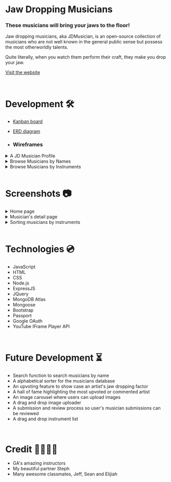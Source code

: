 # Jaw Dropping Musicians

### These musicians will bring your jaws to the floor!

Jaw dropping musicians, aka JDMusician, is an open-source collection of musicians who are not well known in the general public sense but possess the most otherworldly talents.

Quite literally, when you watch them perform their craft, they make you drop your jaw.

[Visit the website](https://jaw-dropping-musicians.herokuapp.com/)

<br>

# Development 🛠

- [Kanban board](https://trello.com/b/ggnuiDVX/jaw-dropping-musician)

- [ERD diagram](https://i.imgur.com/IQoNbsu.png)

- ### Wireframes

<details>
<summary>A JD Musician Profile</summary>
<img alt="wireframe-3" src="https://i.imgur.com/OERtYlG.png">
</details>

<details>
<summary>Browse Musicians by Names</summary>
<img alt="wireframe-1" src="https://i.imgur.com/ZU0nwLo.png">
</details>

<details>
<summary>Browse Musicians by Instruments</summary>
<img alt="wireframe-2" src="https://i.imgur.com/vLCNI2W.png">
</details>
<br>

# Screenshots 📷

<details>
<summary>Home page</summary>
<img alt="screenshot1" src="https://i.imgur.com/tz2gLDp.png">
</details>

<details>
<summary>Musician's detail page</summary>
<img alt="screenshot2" src="https://i.imgur.com/5LHCr2m.png">
</details>

<details>
<summary>Sorting musicians by instruments</summary>
<img alt="screenshot3" src="https://i.imgur.com/k0uLg03.png">
</details>

<br>

# Technologies 💿

- JavaScript
- HTML
- CSS
- Node.js
- ExpressJS
- JQuery
- MongoDB Atlas
- Mongoose
- Bootstrap
- Passport
- Google OAuth
- YouTube IFrame Player API

<br>

# Future Development ⏳

- Search function to search musicians by name
- A alphabetical sorter for the musicians database
- An upvoting feature to show case an artist's jaw dropping factor
- A hall of fame highlighting the most upvoted or commented artist
- An image carousel where users can upload images
- A drag and drop image uploader
- A submission and review process so user's musician submissions can be reviewed
- A drag and drop instrument list

<br>

# Credit 👨‍👩‍👧‍👦

- GA's amazing instructors
- My beautiful partner Steph
- Many awesome classmates, Jeff, Sean and Elijiah
